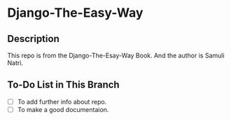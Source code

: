 # Django-The-Easy-Way
## Description
This repo is from the Django-The-Esay-Way Book.
And the author is Samuli Natri.<br>

## To-Do List in This Branch
- [ ] To add further info about repo.
- [ ] To make a good documentaion.
